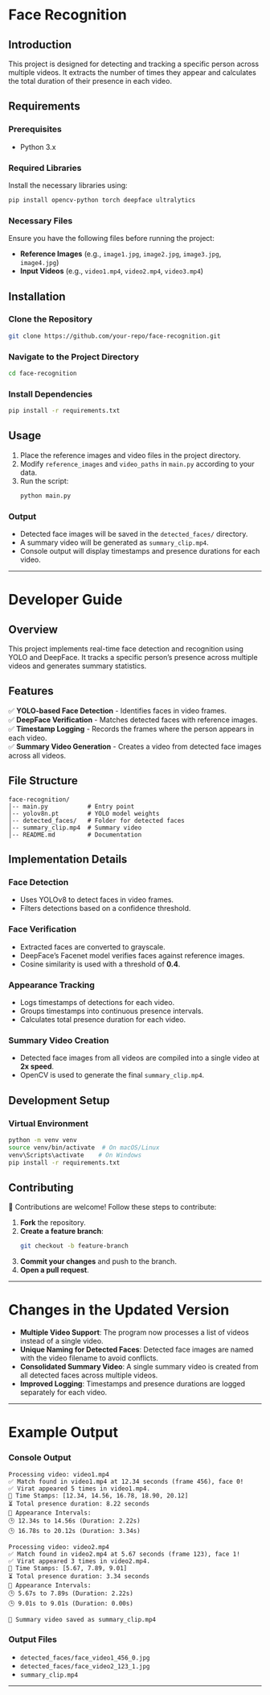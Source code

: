 # Face Recognition

## Introduction
This project is designed for detecting and tracking a specific person across multiple videos. It extracts the number of times they appear and calculates the total duration of their presence in each video.

## Requirements
### Prerequisites
- Python 3.x

### Required Libraries
Install the necessary libraries using:
```bash
pip install opencv-python torch deepface ultralytics
```

### Necessary Files
Ensure you have the following files before running the project:
- **Reference Images** (e.g., `image1.jpg`, `image2.jpg`, `image3.jpg`, `image4.jpg`)
- **Input Videos** (e.g., `video1.mp4`, `video2.mp4`, `video3.mp4`)

## Installation
### Clone the Repository
```bash
git clone https://github.com/your-repo/face-recognition.git
```

### Navigate to the Project Directory
```bash
cd face-recognition
```

### Install Dependencies
```bash
pip install -r requirements.txt
```

## Usage
1. Place the reference images and video files in the project directory.
2. Modify `reference_images` and `video_paths` in `main.py` according to your data.
3. Run the script:
   ```bash
   python main.py
   ```

### Output
- Detected face images will be saved in the `detected_faces/` directory.
- A summary video will be generated as `summary_clip.mp4`.
- Console output will display timestamps and presence durations for each video.

---

# Developer Guide

## Overview
This project implements real-time face detection and recognition using YOLO and DeepFace. It tracks a specific person’s presence across multiple videos and generates summary statistics.

## Features
✅ **YOLO-based Face Detection** - Identifies faces in video frames.  
✅ **DeepFace Verification** - Matches detected faces with reference images.  
✅ **Timestamp Logging** - Records the frames where the person appears in each video.  
✅ **Summary Video Generation** - Creates a video from detected face images across all videos.  

## File Structure
```
face-recognition/
│-- main.py           # Entry point
│-- yolov8n.pt        # YOLO model weights
│-- detected_faces/   # Folder for detected faces
│-- summary_clip.mp4  # Summary video
│-- README.md         # Documentation
```

## Implementation Details
### Face Detection
- Uses YOLOv8 to detect faces in video frames.
- Filters detections based on a confidence threshold.

### Face Verification
- Extracted faces are converted to grayscale.
- DeepFace’s Facenet model verifies faces against reference images.
- Cosine similarity is used with a threshold of **0.4**.

### Appearance Tracking
- Logs timestamps of detections for each video.
- Groups timestamps into continuous presence intervals.
- Calculates total presence duration for each video.

### Summary Video Creation
- Detected face images from all videos are compiled into a single video at **2x speed**.
- OpenCV is used to generate the final `summary_clip.mp4`.

## Development Setup
### Virtual Environment
```bash
python -m venv venv
source venv/bin/activate  # On macOS/Linux
venv\Scripts\activate    # On Windows
pip install -r requirements.txt
```

## Contributing
🚀 Contributions are welcome! Follow these steps to contribute:

1. **Fork** the repository.
2. **Create a feature branch**:
   ```bash
   git checkout -b feature-branch
   ```
3. **Commit your changes** and push to the branch.
4. **Open a pull request**.

---

# Changes in the Updated Version
- **Multiple Video Support**: The program now processes a list of videos instead of a single video.  
- **Unique Naming for Detected Faces**: Detected face images are named with the video filename to avoid conflicts.  
- **Consolidated Summary Video**: A single summary video is created from all detected faces across multiple videos.  
- **Improved Logging**: Timestamps and presence durations are logged separately for each video.  

---

# Example Output
### Console Output
```
Processing video: video1.mp4
✅ Match found in video1.mp4 at 12.34 seconds (frame 456), face 0!
✅ Virat appeared 5 times in video1.mp4.
📌 Time Stamps: [12.34, 14.56, 16.78, 18.90, 20.12]
⏳ Total presence duration: 8.22 seconds
📍 Appearance Intervals:
🕒 12.34s to 14.56s (Duration: 2.22s)
🕒 16.78s to 20.12s (Duration: 3.34s)

Processing video: video2.mp4
✅ Match found in video2.mp4 at 5.67 seconds (frame 123), face 1!
✅ Virat appeared 3 times in video2.mp4.
📌 Time Stamps: [5.67, 7.89, 9.01]
⏳ Total presence duration: 3.34 seconds
📍 Appearance Intervals:
🕒 5.67s to 7.89s (Duration: 2.22s)
🕒 9.01s to 9.01s (Duration: 0.00s)

🎥 Summary video saved as summary_clip.mp4
```

### Output Files
- `detected_faces/face_video1_456_0.jpg`  
- `detected_faces/face_video2_123_1.jpg`  
- `summary_clip.mp4`  

---

